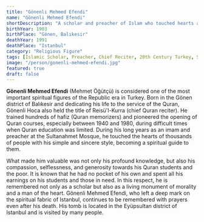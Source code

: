 ```yaml
---
title: "Gönenli Mehmed Efendi"
name: "Gönenli Mehmed Efendi"
shortDescription: "A scholar and preacher of Islam who touched hearts and devoted his life to the Quran and knowledge."
birthYear: 1903
birthPlace: "Gönen, Balıkesir"
deathYear: 1991
deathPlace: "Istanbul"
category: "Religious Figure"
tags: [Islamic Scholar, Preacher, Chief Reciter, 20th Century Turkey, Spiritual Guide, Sultanahmet Mosque]
image: "/person/gonenli-mehmed-efendi.jpg"
featured: true
draft: false
---
```


**Gönenli Mehmed Efendi** (Mehmet Öğütçü) is considered one of the most important spiritual figures of the Republic era in Turkey. Born in the Gönen district of Balıkesir and dedicating his life to the service of the Quran, Gönenli Hoca also held the title of Reisü'l-Kurra (chief Quran reciter). He trained hundreds of hafiz (Quran memorizers) and pioneered the opening of Quran courses, especially between 1940 and 1980, during difficult times when Quran education was limited. During his long years as an imam and preacher at the Sultanahmet Mosque, he touched the hearts of thousands of people with his simple and sincere style, becoming a spiritual guide to them.

What made him valuable was not only his profound knowledge, but also his compassion, selflessness, and generosity towards his Quran students and the poor. It is known that he had no pocket of his own and spent all his earnings on his students and those in need. In this respect, he is remembered not only as a scholar but also as a living monument of morality and a man of the heart. Gönenli Mehmed Efendi, who left a deep mark on the spiritual fabric of Istanbul, continues to be remembered with prayers even after his death. His tomb is located in the Eyüpsultan district of Istanbul and is visited by many people.